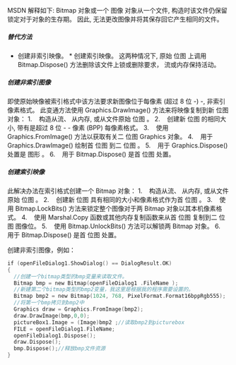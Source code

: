 
MSDN 解释如下:
Bitmap 对象或一个 图像 对象从一个文件, 构造时该文件仍保留锁定对于对象的生存期。 因此, 无法更改图像并将其保存回它产生相同的文件。

##### 替代方法
* 创建非索引映像。
* 创建索引映像。
这两种情况下, 原始 位图 上调用 Bitmap.Dispose() 方法删除该文件上锁或删除要求， 流或内存保持活动。

##### 创建非索引图像
即使原始映像被索引格式中该方法要求新图像位于每像素 (超过 8 位 -) -, 非索引像素格式。 此变通方法使用 Graphics.DrawImage() 方法来将映像复制到新 位图 对象：
1.    构造从流、 从内存, 或从文件原始 位图 。
2.    创建新 位图 的相同大小, 带有是超过 8 位 - - 像素 (BPP) 每像素格式。
3.    使用 Graphics.FromImage() 方法以获取有关二 位图 Graphics 对象。
4.    用于 Graphics.DrawImage() 绘制首 位图 到二 位图 。
5.    用于 Graphics.Dispose() 处置是 图形 。
6.    用于 Bitmap.Dispose() 是首 位图 处置。

##### 创建索引映像
此解决办法在索引格式创建一个 Bitmap 对象：
1.    构造从流、 从内存, 或从文件原始 位图 。
2.    创建新 位图 具有相同的大小和像素格式作为首 位图 。
3.    使用 Bitmap.LockBits() 方法来锁定整个图像对于两 Bitmap 对象以其本机像素格式。
4.    使用 Marshal.Copy 函数或其他内存复制函数来从首 位图 复制到二 位图 图像位。
5.    使用 Bitmap.UnlockBits() 方法可以解锁两 Bitmap 对象。
6.    用于 Bitmap.Dispose() 是首 位图 处置。

创建非索引图像，例如：
```c
if (openFileDialog1.ShowDialog() == DialogResult.OK)  
{  
  //创建一个bitmap类型的bmp变量来读取文件。  
  Bitmap bmp = new Bitmap(openFileDialog1 .FileName );  
  //新建第二个bitmap类型的bmp2变量，我这里是根据我的程序需要设置的。  
  Bitmap bmp2 = new Bitmap(1024, 768, PixelFormat.Format16bppRgb555);  
  //将第一个bmp拷贝到bmp2中  
  Graphics draw = Graphics.FromImage(bmp2);  
  draw.DrawImage(bmp,0,0);  
  pictureBox1.Image = (Image)bmp2 ;//读取bmp2到picturebox  
  FILE = openFileDialog1.FileName;  
  openFileDialog1.Dispose();  
  draw.Dispose();  
  bmp.Dispose();//释放bmp文件资源  
}
```
